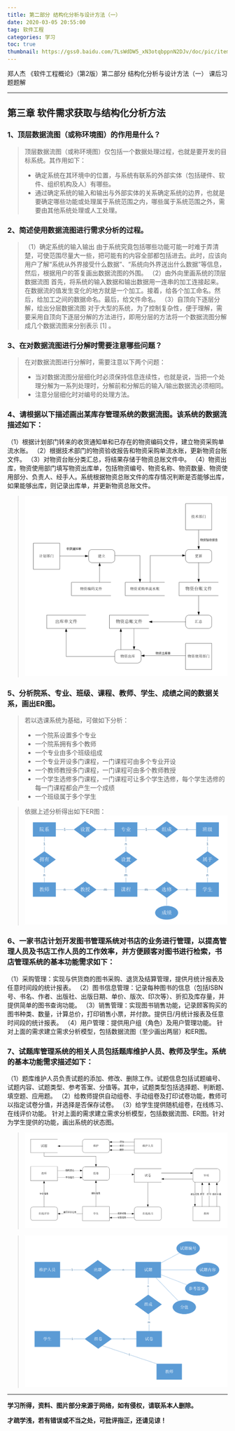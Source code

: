 ```yaml
---
title: 第二部分 结构化分析与设计方法（一）
date: 2020-03-05 20:55:00
tag: 软件工程
categories: 学习
toc: true
thumbnail: https://gss0.baidu.com/7LsWdDW5_xN3otqbppnN2DJv/doc/pic/item/d009b3de9c82d158e8ea11eb870a19d8bc3e427b.jpg
---
```


郑人杰 《软件工程概论》（第2版）第二部分 结构化分析与设计方法（一） 课后习题题解

<!--more-->

---

## 第三章 软件需求获取与结构化分析方法
### 1、顶层数据流图（或称环境图）的作用是什么？
> 顶层数据流图（或称环境图）仅包括一个数据处理过程，也就是要开发的目标系统。其作用如下：
>* 确定系统在其环境中的位置，与系统有联系的外部实体（包括硬件、软件、组织机构及人）有哪些。
>* 通过确定系统的输入和输出与外部实体的关系确定系统的边界，也就是要确定哪些功能或处理属于系统范围之内，哪些属于系统范围之外，需要由其他系统处理或人工处理。

### 2、简述使用数据流图进行需求分析的过程。
> （1）确定系统的输入输出
> 由于系统究竟包括哪些功能可能一时难于弄清楚，可使范围尽量大一些，把可能有的内容全部都包括进去。此时，应该向用户了解“系统从外界接受什么数据”、“系统向外界送出什么数据”等信息，然后，根据用户的答复画出数据流图的外围。
> （2）由外向里画系统的顶层数据流图
> 首先，将系统的输入数据和输出数据用一连串的加工连接起来。在数据流的值发生变化的地方就是一个加工。接着，给各个加工命名。然后，给加工之间的数据命名。最后，给文件命名。
> （3）自顶向下逐层分解，绘出分层数据流图
> 对于大型的系统，为了控制复杂性，便于理解，需要采用自顶向下逐层分解的方法进行，即用分层的方法将一个数据流图分解成几个数据流图来分别表示 [1]  。

### 3、在对数据流图进行分解时需要注意哪些问题？
> 在对数据流图进行分解时，需要注意以下两个问题：
>* 当对数据流图分层细化时必须保持信息连续性，也就是说，当把一个处理分解为一系列处理时，分解前和分解后的输入/输出数据流必须相同。
>* 注意分层细化时对编号的处理方法。


### 4、请根据以下描述画出某库存管理系统的数据流图。该系统的数据流描述如下：
（1）根据计划部门转来的收货通知单和已存在的物资编码文件，建立物资采购单流水账。
（2）根据技术部门的物资验收报告和物资采购单流水账，更新物资台账文件。
（3）对物资台账分类汇总，将结果存储于物资总账文件中。
（4）物资出库，物资使用部门填写物资出库单，包括物资编号、物资名称、物资数量、物资使用部分、负责人、经手人。系统根据物资总账文件的库存情况判断是否能够出库，如果能够出库，则记录出库单，并更新物资总账文件。
> ![](第二部分%20结构化分析与设计方法（一）/01.png)

### 5、分析院系、专业、班级、课程、教师、学生、成绩之间的数据关系，画出ER图。
> 若以选课系统为基础，可做如下分析：
>* 一个院系设置多个专业
>* 一个院系拥有多个教师
>* 一个专业由多个班级组成
>* 一个专业开设多门课程，一门课程可由多个专业开设
>* 一个教师教授多门课程，一门课程可由多个教师教授
>* 一个学生选修多门课程，一门课程可让多个学生选修，每个学生选修的每一门课程都会产生一个成绩
>* 一个班级属于多个学生

> 依据上述分析得出如下ER图：
> ![](第二部分%20结构化分析与设计方法（一）/02.png)


### 6、一家书店计划开发图书管理系统对书店的业务进行管理，以提高管理人员及书店工作人员的工作效率，并方便顾客对图书进行检索，书店管理系统的基本功能需求如下：
（1）采购管理：实现与供货商的图书采购、退货及结算管理，提供月统计报表及任意时间段的统计报表。
（2）图书信息管理：记录每种图书的信息（包括ISBN号、书名、作者、出版社、出版日期、单价、版次、印次等）、折扣及库存量，并提供简单的图书查询功能。
（3）销售管理：实现图书销售功能，记录顾客购买的图书种类、数量，计算总价，打印销售小票，并付款。提供日/月统计报表及任意时间段的统计报表。
（4）用户管理：提供用户组（角色）及用户管理功能。
针对上面的需求建立需求分析模型，包括数据流图（至少画出两层）和ER图。

### 7、试题库管理系统的相关人员包括题库维护人员、教师及学生。系统的基本功能需求描述如下：
（1）题库维护人员负责试题的添加、修改、删除工作。试题信息包括试题编号、试题内容、试题类型、参考答案、分值等。其中，试题类型包括选择题、判断题、填空题、应用题。
（2）给教师提供自动组卷、手动组卷及打印试卷功能，教师可以指定试卷分值，并选择是否保存试卷。
（3）给学生提供随机组卷，在线练习、在线评价功能。
针对上面的需求建立需求分析模型，包括数据流图、ER图。针对为学生提供的功能，画出系统的状态图。
> ![数据流图](第二部分%20结构化分析与设计方法（一）/06.png)

> ![ER图](第二部分%20结构化分析与设计方法（一）/07.png)

---

**学习所得，资料、图片部分来源于网络，如有侵权，请联系本人删除。**

**才疏学浅，若有错误或不当之处，可批评指正，还请见谅！**